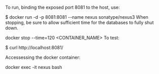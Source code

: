 To run, binding the exposed port 8081 to the host, use:

$ docker run -d -p 8081:8081 --name nexus sonatype/nexus3
When stopping, be sure to allow sufficient time for the databases to fully shut down.

docker stop --time=120 <CONTAINER_NAME>
To test:

$ curl http://localhost:8081/

Accessessing the docker container: 

docker exec  -it    nexus     bash 
